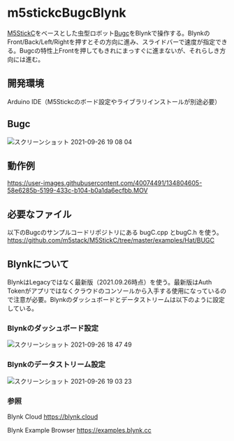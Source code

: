 # m5stickcBugcBlynk
[M5StickC](https://www.switch-science.com/catalog/5517/)をベースとした虫型ロボット[Bugc](https://www.switch-science.com/catalog/6208/)をBlynkで操作する。BlynkのFront/Back/Left/Rightを押すとその方向に進み、スライドバーで速度が指定できる。Bugcの特性上Frontを押してもきれにまっすぐに進まないが、それらしき方向には進む。

## 開発環境
Arduino IDE（M5Stickcのボード設定やライブラリインストールが別途必要）

## Bugc
![スクリーンショット 2021-09-26 19 08 04](https://user-images.githubusercontent.com/40074491/134803465-4effcb5c-682a-493b-b871-6d1209f349d0.png)

## 動作例
https://user-images.githubusercontent.com/40074491/134804605-58e6285b-5199-433c-b104-b0a1da6ecfbb.MOV

## 必要なファイル
以下のBugcのサンプルコードリポジトリにある bugC.cpp とbugC.h を使う。
https://github.com/m5stack/M5StickC/tree/master/examples/Hat/BUGC

## Blynkについて
BlynkはLegacyではなく最新版（2021.09.26時点）を使う。最新版はAuth Tokenがアプリではなくクラウドのコンソールから入手する使用になっているので注意が必要。Blynkのダッシュボードとデータストリームは以下のように設定している。

### Blynkのダッシュボード設定
![スクリーンショット 2021-09-26 18 47 49](https://user-images.githubusercontent.com/40074491/134803243-d159114d-6c0a-4a0f-83ea-b75905800d82.png)

### Blynkのデータストリーム設定
![スクリーンショット 2021-09-26 19 03 23](https://user-images.githubusercontent.com/40074491/134803300-71884cdd-407a-477c-acf1-25278c40c7a4.png)

### 参照
Blynk Cloud
https://blynk.cloud

Blynk Example Browser
https://examples.blynk.cc
